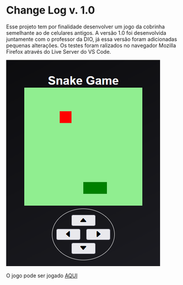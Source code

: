 # Change Log v. 1.0

Esse projeto tem por finalidade desenvolver um jogo da cobrinha semelhante ao de celulares antigos. A versão 1.0 foi desenvolvida juntamente com o professor da DIO, já essa versão foram adicionadas pequenas alterações. Os testes foram ralizados no navegador Mozilla Firefox através do Live Server do VS Code.

![Organização dos Arquivos](https://github.com/Igor-Wolf/SnakeGame/blob/main/snake.png?raw=true)


O jogo pode ser jogado [AQUI](https://igor-wolf.github.io/SnakeGame/)

